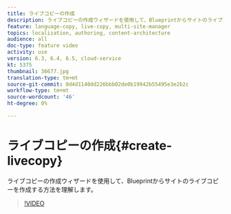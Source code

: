 ```yaml
---
title: ライブコピーの作成
description: ライブコピーの作成ウィザードを使用して、Blueprintからサイトのライブコピーを作成する方法を理解します。
feature: language-copy, live-copy, multi-site-manager
topics: localization, authoring, content-architecture
audience: all
doc-type: feature video
activity: use
version: 6.3, 6.4, 6.5, cloud-service
kt: 5375
thumbnail: 36677.jpg
translation-type: tm+mt
source-git-commit: 0d4d1140dd226bbb02de0b19942b55495e3e2b2c
workflow-type: tm+mt
source-wordcount: '46'
ht-degree: 0%

---
```



# ライブコピーの作成{#create-livecopy}

ライブコピーの作成ウィザードを使用して、Blueprintからサイトのライブコピーを作成する方法を理解します。

>[!VIDEO](https://video.tv.adobe.com/v/36677?quality=12&learn=on)
